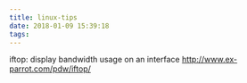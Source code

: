 ```yaml
---
title: linux-tips 
date: 2018-01-09 15:39:18
tags:
---
```

iftop: display bandwidth usage on an interface
http://www.ex-parrot.com/pdw/iftop/



